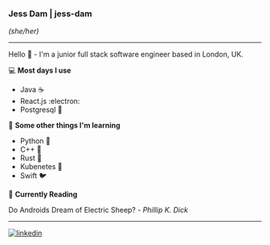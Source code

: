 ### Jess Dam | jess-dam  
_(she/her)_

___

Hello 👋  - I'm a junior full stack software engineer based in London, UK.


💻  **Most days I use**

- Java ☕
- React.js :electron:
- Postgresql 🐘


🌱 **Some other things I'm learning**

- Python 🐍
- C++ 🤖
- Rust 🦀
- Kubenetes 🚢
- Swift 🐦





📖 **Currently Reading**

Do Androids Dream of Electric Sheep? - _Phillip K. Dick_

---

[![linkedin](https://user-images.githubusercontent.com/33174730/168251347-6555479c-222b-49e6-8480-408de335a709.png)](https://www.linkedin.com/in/jess-dam-507485165/)
